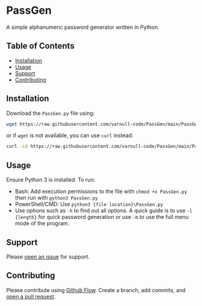 # PassGen

A simple alphanumeric password generator written in Python.

## Table of Contents

- [Installation](#installation)
- [Usage](#usage)
- [Support](#support)
- [Contributing](#contributing)

## Installation

Download the ``PassGen.py`` file using:

```sh
wget https://raw.githubusercontent.com/varnull-code/PassGen/main/PassGen.py
```

or if ``wget`` is not available, you can use ``curl`` instead:

```sh
curl -LO https://raw.githubusercontent.com/varnull-code/PassGen/main/PassGen.py
```

## Usage

Ensure Python 3 is installed.
To run:
- Bash: Add execution permissions to the file with ``chmod +x PassGen.py`` then run with ``python3 PassGen.py``
- PowerShell/CMD: Use ``python3 {file location}\PassGen.py``
- Use options such as ``-h`` to find out all options. A quick guide is to use ``-l {length}`` for quick password generation or use ``-m`` to use the full menu mode of the program.

## Support

Please [open an issue](https://github.com/fraction/readme-boilerplate/issues/new) for support.

## Contributing

Please contribute using [Github Flow](https://guides.github.com/introduction/flow/). Create a branch, add commits, and [open a pull request](https://github.com/fraction/readme-boilerplate/compare/).
